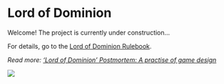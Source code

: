 # Lord of Dominion
Welcome! The project is currently under construction...

For details, go to the [Lord of Dominion Rulebook](https://docs.google.com/document/d/1JB1UluWWGzT4l6cV9s7oQzuhDALIJOzwWLKCGkbXmOo/edit?usp=sharing).

*Read more: [‘Lord of Dominion’ Postmortem: A practise of game design](http://hilllo.com/lord-of-dominion-postmortem/)*

![](https://i1.wp.com/hilllo.com/wp-content/uploads/2017/05/IMG_2160.jpg?zoom=1.5&w=980)

